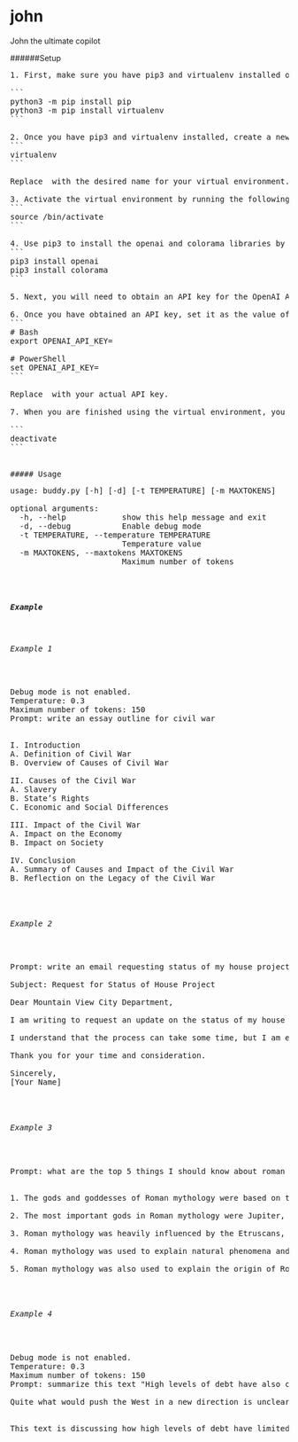 # john
John the ultimate copilot

######Setup
<pre>
1. First, make sure you have pip3 and virtualenv installed on your system. If you do not have them installed, you can install them by running the following commands:

```
python3 -m pip install pip
python3 -m pip install virtualenv
```

2. Once you have pip3 and virtualenv installed, create a new virtual environment by running the following command:
```
virtualenv <env_name>
```

Replace <env_name> with the desired name for your virtual environment.

3. Activate the virtual environment by running the following command:
```
source <env_name>/bin/activate
```

4. Use pip3 to install the openai and colorama libraries by running the following commands:
```
pip3 install openai
pip3 install colorama
```

5. Next, you will need to obtain an API key for the OpenAI API. You can do this by signing up for an account at the OpenAI Developer Portal (https://beta.openai.com/signup/developer).

6. Once you have obtained an API key, set it as the value of the OPENAI_API_KEY environment variable in your shell. This will allow you to use the OpenAI API in your Python programs. To set the environment variable, you can use the export command in bash or the set command in PowerShell, like this:
```
# Bash
export OPENAI_API_KEY=<your_api_key>

# PowerShell
set OPENAI_API_KEY=<your_api_key>
```

Replace <your_api_key> with your actual API key.

7. When you are finished using the virtual environment, you can deactivate it by running the following command:

```
deactivate
```


##### Usage
<pre>
usage: buddy.py [-h] [-d] [-t TEMPERATURE] [-m MAXTOKENS]

optional arguments:
  -h, --help            show this help message and exit
  -d, --debug           Enable debug mode
  -t TEMPERATURE, --temperature TEMPERATURE
                        Temperature value
  -m MAXTOKENS, --maxtokens MAXTOKENS
                        Maximum number of tokens
</pre>
##### Example

###### Example 1
<pre>
Debug mode is not enabled.
Temperature: 0.3
Maximum number of tokens: 150
Prompt: write an essay outline for civil war


I. Introduction
A. Definition of Civil War
B. Overview of Causes of Civil War

II. Causes of the Civil War
A. Slavery
B. State’s Rights
C. Economic and Social Differences

III. Impact of the Civil War
A. Impact on the Economy
B. Impact on Society

IV. Conclusion
A. Summary of Causes and Impact of the Civil War
B. Reflection on the Legacy of the Civil War
</pre>
###### Example 2
<pre>
Prompt: write an email requesting status of my house project from Mountain view city department

Subject: Request for Status of House Project

Dear Mountain View City Department,

I am writing to request an update on the status of my house project. I submitted the necessary paperwork and plans to your department several weeks ago and I am eager to learn the status of my application.

I understand that the process can take some time, but I am eager to move forward with my project and would appreciate any information you can provide.

Thank you for your time and consideration.

Sincerely,
[Your Name]
</pre>
###### Example 3
<pre>
Prompt: what are the top 5 things I should know about roman mythology


1. The gods and goddesses of Roman mythology were based on the gods and goddesses of Greek mythology.

2. The most important gods in Roman mythology were Jupiter, Juno, and Minerva.

3. Roman mythology was heavily influenced by the Etruscans, who were a people who lived in Italy before the Romans.

4. Roman mythology was used to explain natural phenomena and to provide moral guidance.

5. Roman mythology was also used to explain the origin of Rome and its people.
</pre>
###### Example 4
<pre>
Debug mode is not enabled.
Temperature: 0.3
Maximum number of tokens: 150
Prompt: summarize this text "High levels of debt have also constrained policymakers’ room for manoeuvre. Across the g7 group of rich, powerful countries, private debt has risen by the equivalent of 30 percentage points of gdp since 2000. Even small declines in cash flows could make servicing the debt harder. This means politicians quickly intervene when anything goes wrong. Their focus is keeping the show on the road—avoiding a repeat of the global financial crisis of 2007-09—rather than accepting pain today as the price of a brighter future.

Quite what would push the West in a new direction is unclear. There is no sign of a shift just yet, beyond the misguided attempts of Mr Trump and Ms Truss. Would another financial crisis do the job? Will a change have to wait until the baby-boomers are no longer around? Whatever the answer, until growth speeds up Western policymakers must hope their enemies continue to blunder."


This text is discussing how high levels of debt have limited the ability of policymakers to make decisions. It also mentions that private debt has risen significantly since 2000, and that politicians are focused on avoiding a repeat of the global financial crisis rather than accepting short-term pain for long-term gain.
</pre>
